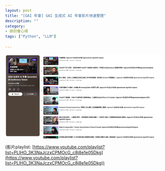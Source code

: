 ```yaml
---
layout: post
title: "[GAI 年會] GAI 生成式 AI 年會影片快速整理"
description: ""
category: 
- 研討會心得
tags: ["Python", "LLM"]

---
```


![image-20230912130052391](../images/2022/image-20230912130052391.png)

(影片playlist: [https://www.youtube.com/playlist?list=PLlHO_3K3NaJczxCPMOcG_c8j8e1e05Dkg](https://www.youtube.com/playlist?list=PLlHO_3K3NaJczxCPMOcG_c8j8e1e05Dkg))
